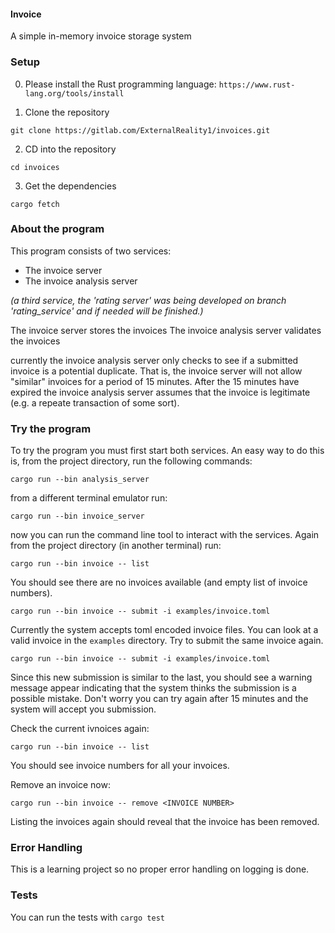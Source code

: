 #### Invoice

A simple in-memory invoice storage system

### Setup

0. Please install the Rust programming language: `https://www.rust-lang.org/tools/install` 

1. Clone the repository

```
git clone https://gitlab.com/ExternalReality1/invoices.git
```

2. CD into the repository

```
cd invoices
```

3. Get the dependencies

```
cargo fetch
```

### About the program

This program consists of two services:

* The invoice server
* The invoice analysis server

*(a third service, the 'rating server' was being developed on branch 'rating_service' and if needed will be finished.)*

The invoice server stores the invoices
The invoice analysis server validates the invoices

currently the invoice analysis server only checks to see if a submitted invoice is a potential duplicate. That is, the invoice server will not allow "similar" invoices for a period of 15 minutes. After the 15 minutes have expired the invoice analysis server assumes that the invoice is legitimate (e.g. a repeate transaction of some sort).

### Try the program

To try the program you must first start both services. An easy way to do this is, from the project directory, run the following commands:

```
cargo run --bin analysis_server
```

from a different terminal emulator run:

```
cargo run --bin invoice_server
```

now you can run the command line tool to interact with the services. Again from the project directory (in another terminal) run:

```
cargo run --bin invoice -- list
```

You should see there are no invoices available (and empty list of invoice numbers).

```
cargo run --bin invoice -- submit -i examples/invoice.toml
```

Currently the system accepts toml encoded invoice files. You can look at a valid invoice in the `examples` directory. Try to submit the same invoice again.

```
cargo run --bin invoice -- submit -i examples/invoice.toml
```

Since this new submission is similar to the last, you should see a warning message appear indicating that the system thinks the submission is a possible mistake. Don't worry you can try again after 15 minutes and the system will accept you submission.

Check the current ivnoices again:

```
cargo run --bin invoice -- list
```

You should see invoice numbers for all your invoices.

Remove an invoice now:

```
cargo run --bin invoice -- remove <INVOICE NUMBER>
```

Listing the invoices again should reveal that the invoice has been removed.

### Error Handling

This is a learning project so no proper error handling on logging is done.


### Tests

You can run the tests with `cargo test`